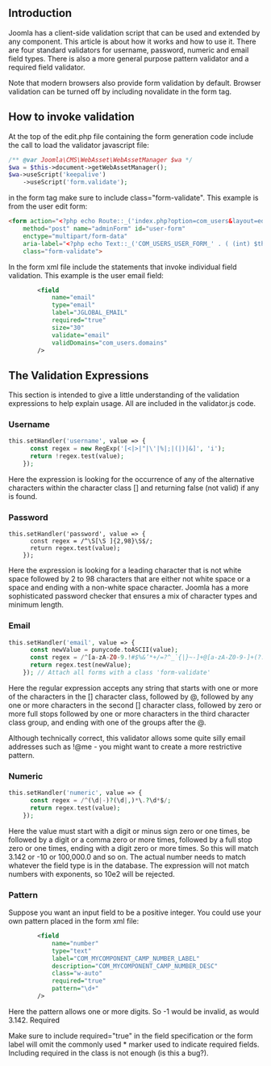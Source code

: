 <!-- Filename: J4.x:Joomla_4_Tips_and_Tricks:_Form_Validation_Basics / Display title: Form Validation -->

## Introduction

Joomla has a client-side validation script that can be used and extended by any component. This article is about how it works and how to use it. There are four standard validators for username, password, numeric and email field types. There is also a more general purpose pattern validator and a required field validator.

Note that modern browsers also provide form validation by default. Browser validation can be turned off by including novalidate in the form tag.

## How to invoke validation

At the top of the edit.php file containing the form generation code include the call to load the validator javascript file:

```php
/** @var Joomla\CMS\WebAsset\WebAssetManager $wa */
$wa = $this->document->getWebAssetManager();
$wa->useScript('keepalive')
	->useScript('form.validate');
```

in the form tag make sure to include class="form-validate". This example is from the user edit form:

```html
<form action="<?php echo Route::_('index.php?option=com_users&layout=edit&id=' . (int) $this->item->id); ?>"
	method="post" name="adminForm" id="user-form"
	enctype="multipart/form-data"
	aria-label="<?php echo Text::_('COM_USERS_USER_FORM_' . ( (int) $this->item->id === 0 ? 'NEW' : 'EDIT'), true); ?>"
	class="form-validate">
```

In the form xml file include the statements that invoke individual field validation. This example is the user email field:

```xml
		<field
			name="email"
			type="email"
			label="JGLOBAL_EMAIL"
			required="true"
			size="30"
			validate="email"
			validDomains="com_users.domains"
		/>
```

## The Validation Expressions

This section is intended to give a little understanding of the validation expressions to help explain usage. All are included in the validator.js code.

### Username

```php
this.setHandler('username', value => {
      const regex = new RegExp('[<|>|"|\'|%|;|(|)|&]', 'i');
      return !regex.test(value);
    });
```

Here the expression is looking for the occurrence of any of the alternative characters within the character class [] and returning false (not valid) if any is found.

### Password

```pnp
this.setHandler('password', value => {
      const regex = /^\S[\S ]{2,98}\S$/;
      return regex.test(value);
    });
```

Here the expression is looking for a leading character that is not white space followed by 2 to 98 characters that are either not white space or a space and ending with a non-white space character. Joomla has a more sophisticated password checker that ensures a mix of character types and minimum length.

### Email

```php
this.setHandler('email', value => {
      const newValue = punycode.toASCII(value);
      const regex = /^[a-zA-Z0-9.!#$%&’*+/=?^_`{|}~-]+@[a-zA-Z0-9-]+(?:\.[a-zA-Z0-9-]+)*$/;
      return regex.test(newValue);
    }); // Attach all forms with a class 'form-validate'
```

Here the regular expression accepts any string that starts with one or more of the characters in the [] character class, followed by @, followed by any one or more characters in the second [] character class, followed by zero or more full stops followed by one or more characters in the third character class group, and ending with one of the groups after the @.

Although technically correct, this validator allows some quite silly email addresses such as !@me - you might want to create a more restrictive pattern.

### Numeric

```php
this.setHandler('numeric', value => {
      const regex = /^(\d|-)?(\d|,)*\.?\d*$/;
      return regex.test(value);
    });
```

Here the value must start with a digit or minus sign zero or one times, be followed by a digit or a comma zero or more times, followed by a full stop zero or one times, ending with a digit zero or more times. So this will match 3.142 or -10 or 100,000.0 and so on. The actual number needs to match whatever the field type is in the database. The expression will not match numbers with exponents, so 10e2 will be rejected.

### Pattern

Suppose you want an input field to be a positive integer. You could use your own pattern placed in the form xml file:

```xml
		<field
			name="number"
			type="text"
			label="COM_MYCOMPONENT_CAMP_NUMBER_LABEL"
			description="COM_MYCOMPONENT_CAMP_NUMBER_DESC"
			class="w-auto"
			required="true"
			pattern="\d+"
		/>
```

Here the pattern allows one or more digits. So -1 would be invalid, as would 3.142.
Required

Make sure to include required="true" in the field specification or the form label will omit the commonly used * marker used to indicate required fields. Including required in the class is not enough (is this a bug?).